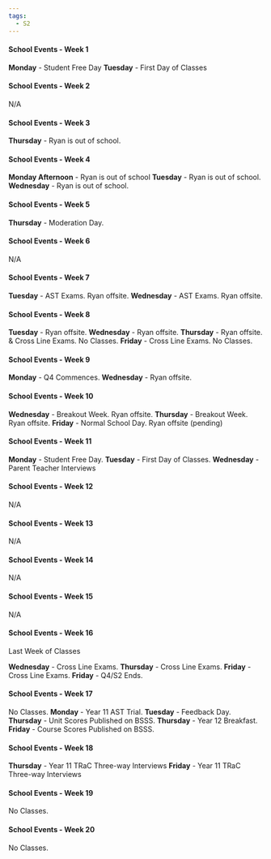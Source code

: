 ```yaml
---
tags:
  - S2
---
```

#### School Events - Week 1
**Monday** - Student Free Day
**Tuesday** - First Day of Classes

#### School Events - Week 2

N/A

#### School Events - Week 3
**Thursday** - Ryan is out of school.

#### School Events - Week 4
**Monday Afternoon** - Ryan is out of school 
**Tuesday** - Ryan is out of school.
**Wednesday** - Ryan is out of school.

#### School Events - Week 5
**Thursday** - Moderation Day.

#### School Events - Week 6
N/A

#### School Events - Week 7
**Tuesday** - AST Exams. Ryan offsite.
**Wednesday** - AST Exams. Ryan offsite.

#### School Events - Week 8
**Tuesday** - Ryan offsite.
**Wednesday** - Ryan offsite.
**Thursday** - Ryan offsite. & Cross Line Exams. No Classes.
**Friday** - Cross Line Exams. No Classes.

#### School Events - Week 9
**Monday** - Q4 Commences.
**Wednesday** - Ryan offsite.

#### School Events - Week 10

**Wednesday** - Breakout Week. Ryan offsite.
**Thursday** - Breakout Week. Ryan offsite.
**Friday** - Normal School Day. Ryan offsite (pending)

#### School Events - Week 11
**Monday** - Student Free Day.
**Tuesday** - First Day of Classes.
**Wednesday** - Parent Teacher Interviews

#### School Events - Week 12
N/A

#### School Events - Week 13
N/A

#### School Events - Week 14
N/A

#### School Events - Week 15
N/A

#### School Events - Week 16
Last Week of Classes

**Wednesday** - Cross Line Exams.
**Thursday** - Cross Line Exams.
**Friday** - Cross Line Exams.
**Friday** - Q4/S2 Ends.

#### School Events - Week 17
No Classes.
**Monday** - Year 11 AST Trial.
**Tuesday** - Feedback Day.
**Thursday** - Unit Scores Published on BSSS.
**Thursday** - Year 12 Breakfast.
**Friday** - Course Scores Published on BSSS.

#### School Events - Week 18
**Thursday** - Year 11 TRaC Three-way Interviews
**Friday** - Year 11 TRaC Three-way Interviews

#### School Events - Week 19
No Classes.

#### School Events - Week 20
No Classes.
